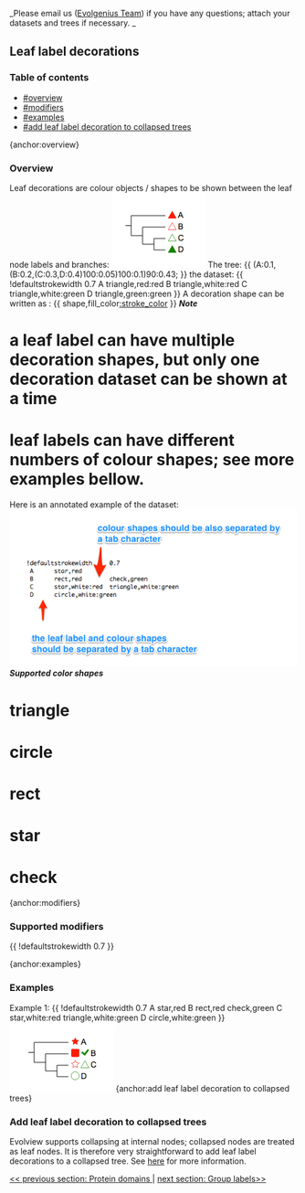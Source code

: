 _Please email us ([Evolgenius Team](mailto:evolgenius.team@gmail.com)) if you have any questions; attach your datasets and trees if necessary. _

## Leaf label decorations

### Table of contents
* [#overview](#overview)
* [#modifiers](#modifiers)
* [#examples](#examples)
* [#add leaf label decoration to collapsed trees](#add-leaf-label-decoration-to-collapsed-trees)

{anchor:overview}
### Overview
Leaf decorations are colour objects / shapes to be shown between the leaf node labels and branches:
![](DatasetLeafLabelDeco_leafdeco_example.png)
The tree:
{{
(A:0.1,(B:0.2,(C:0.3,D:0.4)100:0.05)100:0.1)90:0.43;
}}
the dataset:
{{
!defaultstrokewidth	0.7
A	triangle,red:red
B	triangle,white:red
C	triangle,white:green
D	triangle,green:green
}}
A decoration shape can be written as :
{{
shape,fill_color[:stroke_color](_stroke_color)
}}
**_Note_**
# a leaf label can have multiple decoration shapes, but only one decoration dataset can be shown at a time
# leaf labels can have different numbers of colour shapes; see more examples bellow.
Here is an annotated example of the dataset:
![](DatasetLeafLabelDeco_leafdeco_dataset_explained.png)
**_Supported color shapes_**
# triangle
# circle
# rect
# star
# check

{anchor:modifiers}
### Supported modifiers
{{
!defaultstrokewidth	0.7
}}

{anchor:examples}
### Examples
Example 1:
{{
!defaultstrokewidth	0.7
A	star,red
B	rect,red	check,green
C	star,white:red	triangle,white:green
D	circle,white:green
}}
![](DatasetLeafLabelDeco_leafdeco_example1.png)
{anchor:add leaf label decoration to collapsed trees}
### Add leaf label decoration to collapsed trees
Evolview supports collapsing at internal nodes; collapsed nodes are treated as leaf nodes. It is therefore very straightforward to add leaf label decorations to a collapsed tree. See [here](DatasetCollapseInternalNodes#leaflabeldecoreations) for more information.

[<< previous section: Protein domains ](DatasetProteinDomain)      |       [next section: Group labels>>](DatasetGroupLabel) 



